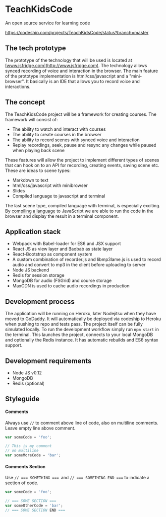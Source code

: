 # TeachKidsCode
An open source service for learning code

https://codeship.com/projects/TeachKidsCode/status?branch=master

## The tech prototype
The prototype of the technology that will be used is located at [www.jsfridge.com](http://www.jsfridge.com). The technology allows synced recording of voice and interaction in the browser. The main feature of the prototype implementation is html/css/javascript and a "mini-browser". It basically is an IDE that allows you to record voice and interactions.

## The concept
The TeachKidsCode project will be a framework for creating courses. The framework will consist of:

- The ability to watch and interact with courses
- The ability to create courses in the browser
- The ability to record scenes with synced voice and interaction
- Replay recordings, seek, pause and resync any changes while paused when playing back scene

These features will allow the project to implement different types of scenes that can hook on to an API for recording, creating events, saving scene etc. These are ideas to scene types:

- Markdown to text
- html/css/javascript with minibrowser
- Slides
- Compiled language to javascript and terminal

The last scene type, compiled language with terminal, is especially exciting. By [compiling a language](https://github.com/jashkenas/coffeescript/wiki/List-of-languages-that-compile-to-JS) to JavaScript we are able to run the code in the browser and display the result in a terminal component.

## Application stack
- Webpack with Babel-loader for ES6 and JSX support
- React JS as view layer and Baobab as state layer
- React-Bootstrap as component system
- A custom combination of recorder.js and libmp3lame.js is used to record audio and convert to mp3 in the client before uploading to server
- Node JS backend
- Redis for session storage
- MongoDB for audio (FSGrid) and course storage
- MaxCDN is used to cache audio recordings in production

## Development process
The application will be running on Heroku, later Nodejitsu when they have moved to GoDaddy. It will automatically be deployed via codeship to Heroku when pushing to repo and tests pass. The project itself can be fully simulated locally. To run the development workflow simply run `npm start` in the terminal. This launches the project, connects to your local MongoDB and optionally the Redis instance. It has automatic rebuilds and ES6 syntax support.

## Development requirements
- Node JS v0.12
- MongoDB
- Redis (optional)

## Styleguide
#### Comments
Always use `//` to comment above line of code, also on multiline comments. Leave empty line above comment.
```js
var someCode = 'foo';

// This is my comment
// on multiline
var someMoreCode = 'bar';
```
#### Comments Section
Use `// === SOMETHING === `and `// === SOMETHING END ===` to indicate a section of code.
```js
var someCode = 'foo';

// === SOME SECTION ===
var someOtherCode = 'bar';
// === SOME SECTION END ===
```
